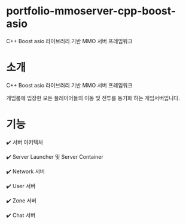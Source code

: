 # portfolio-mmoserver-cpp-boost-asio
C++ Boost asio 라이브러리 기반 MMO 서버 프레임워크


# 소개
C++ Boost asio 라이브러리 기반 MMO 서버 프레임워크


게임룸에 입장한 모든 플레이어들의 이동 및 전투를 동기화 하는 게임서버입니다. 


# 기능
:heavy_check_mark: 서버 아키텍처


:heavy_check_mark: Server Launcher 및 Server Container


:heavy_check_mark: Network 서버


:heavy_check_mark: User 서버


:heavy_check_mark: Zone 서버


:heavy_check_mark: Chat 서버
